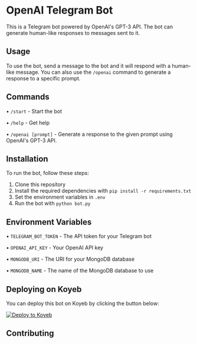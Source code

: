 # OpenAI Telegram Bot
This is a Telegram bot powered by OpenAI's GPT-3 API. The bot can generate human-like responses to messages sent to it.
## Usage
To use the bot, send a message to the bot and it will respond with a human-like message. You can also use the `/openai` command to generate a response to a specific prompt.
## Commands
• `/start` - Start the bot

• `/help` - Get help

• `/openai [prompt]` - Generate a response to the given prompt using OpenAI's GPT-3 API.
## Installation
To run the bot, follow these steps:
1. Clone this repository
2. Install the required dependencies with `pip install -r requirements.txt`
3. Set the environment variables in `.env`
4. Run the bot with `python bot.py`
## Environment Variables
• `TELEGRAM_BOT_TOKEN` - The API token for your Telegram bot

• `OPENAI_API_KEY` - Your OpenAI API key

• `MONGODB_URI` - The URI for your MongoDB database

• `MONGODB_NAME` - The name of the MongoDB database to use
## Deploying on Koyeb
You can deploy this bot on Koyeb by clicking the button below:

[![Deploy to Koyeb](https://www.koyeb.com/static/images/deploy/button.svg)](https://app.koyeb.com/deploy?source=https://github.com/filmotainment/FT-OPENAI)
## Contributing
